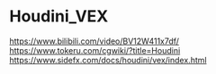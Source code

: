 # Houdini_VEX


https://www.bilibili.com/video/BV12W411x7df/
https://www.tokeru.com/cgwiki/?title=Houdini
https://www.sidefx.com/docs/houdini/vex/index.html
